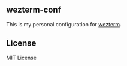 ## wezterm-conf

This is my personal configuration for [wezterm](https://wezfurlong.org/wezterm/).

## License

MIT License
